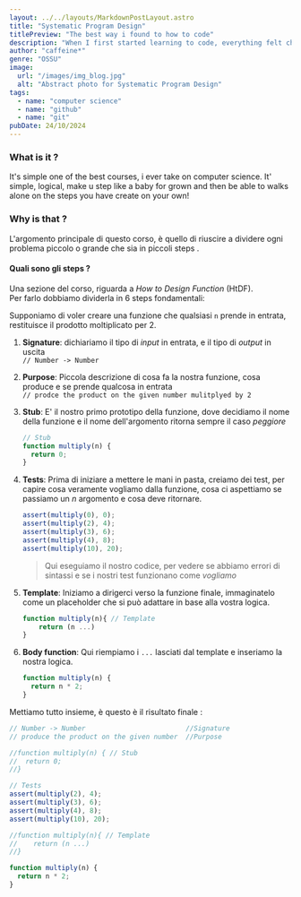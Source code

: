 ```yaml
---
layout: ../../layouts/MarkdownPostLayout.astro
title: "Systematic Program Design"
titlePreview: "The best way i found to how to code"
description: "When I first started learning to code, everything felt chaotic — so many things to think about, so many ways to do the same thing. But then I stumbled upon a systematic approach to programming that changed the way I view code."
author: "caffeine*"
genre: "OSSU"
image:
  url: "/images/img_blog.jpg"
  alt: "Abstract photo for Systematic Program Design"
tags:
  - name: "computer science"
  - name: "github"
  - name: "git"
pubDate: 24/10/2024
---
```


### What is it ?

It's simple one of the best courses, i ever take on computer science.
It' simple, logical, make u step like a baby for grown and then be able to walks alone on the steps you have create on your own!

### Why is that ?

L'argomento principale di questo corso, è quello di riuscire a dividere ogni problema piccolo o grande che sia in piccoli<span class="h_color1"> steps </span>.

#### Quali sono gli <span class="h_color1">steps </span> ?

Una sezione del corso, riguarda a _How to Design Function_ (HtDF). <br />
Per farlo dobbiamo dividerla in 6 <span class="h_color1"> steps </span> fondamentali:

Supponiamo di voler creare una funzione che qualsiasi `n` prende in entrata, restituisce il prodotto moltiplicato per 2.

1. **Signature**:
   dichiariamo il tipo di _input_ in entrata, e il tipo di _output_ in uscita <br />
   `// Number -> Number`
2. **Purpose**:
   Piccola descrizione di cosa fa la nostra funzione, cosa produce e se prende qualcosa in entrata <br />
   `// prodce the product on the given number mulitplyed by 2`
3. **Stub**:
   E' il nostro primo prototipo della funzione, dove decidiamo il nome della funzione e il nome dell'argomento ritorna sempre il caso _peggiore_

   ```js
   // Stub
   function multiply(n) {
     return 0;
   }
   ```

4. **Tests**:
   Prima di iniziare a mettere le mani in pasta, creiamo dei test, per capire cosa veramente vogliamo dalla funzione, cosa ci aspettiamo se passiamo un _n_ argomento
   e cosa deve ritornare.

   ```js
   assert(multiply(0), 0);
   assert(multiply(2), 4);
   assert(multiply(3), 6);
   assert(multiply(4), 8);
   assert(multiply(10), 20);
   ```

   > Qui eseguiamo il nostro codice, per vedere se abbiamo errori di sintassi e se i nostri test funzionano come _vogliamo_

5. **Template**:
   Iniziamo a dirigerci verso la funzione finale, immaginatelo come un placeholder che si può adattare in base alla vostra logica.

   ```js
   function multiply(n){ // Template
       return (n ...)
   }
   ```

6. **Body function**:
   Qui riempiamo i `...` lasciati dal template e inseriamo la nostra logica.
   ```js
   function multiply(n) {
     return n * 2;
   }
   ```

Mettiamo tutto insieme, è questo è il risultato finale :

```js
// Number -> Number                         //Signature
// produce the product on the given number  //Purpose

//function multiply(n) { // Stub
//  return 0;
//}

// Tests
assert(multiply(2), 4);
assert(multiply(3), 6);
assert(multiply(4), 8);
assert(multiply(10), 20);

//function multiply(n){ // Template
//    return (n ...)
//}

function multiply(n) {
  return n * 2;
}
```
